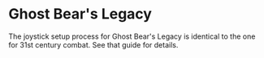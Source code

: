 # Ghost Bear's Legacy

The joystick setup process for Ghost Bear's Legacy is identical to the one for 31st century combat. See that guide for
details.
